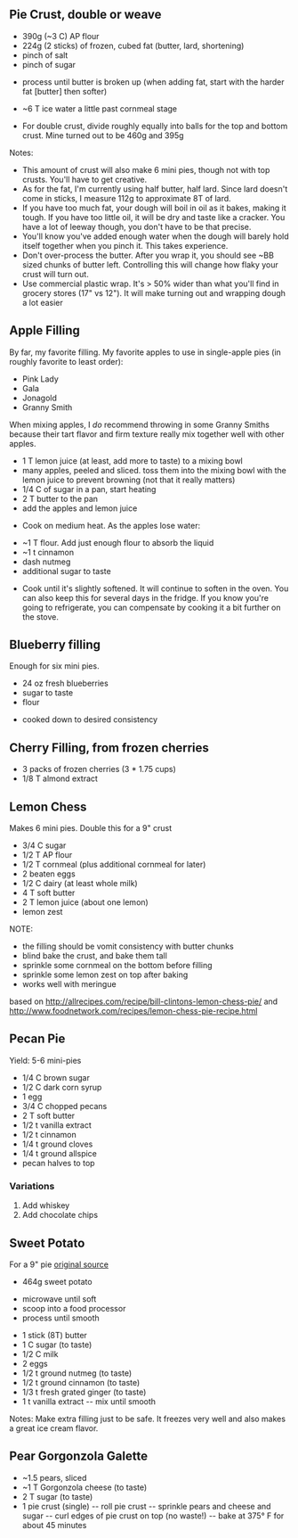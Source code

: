 ## Pie Crust, double or weave

+ 390g (~3 C) AP flour
+ 224g (2 sticks) of frozen, cubed fat (butter, lard, shortening)
+ pinch of salt
+ pinch of sugar
- process until butter is broken up (when adding fat, start with the harder fat [butter] then softer)
+ ~6 T ice water a little past cornmeal stage
- For double crust, divide roughly equally into balls for the top and bottom crust. Mine turned out to be 460g and 395g

Notes:

* This amount of crust will also make 6 mini pies, though not with top crusts. You'll have to get creative.
* As for the fat, I'm currently using half butter, half lard. Since lard doesn't come in sticks, I measure 112g to approximate 8T of lard.
* If you have too much fat, your dough will boil in oil as it bakes, making it tough. If you have too little oil, it will be dry and taste like a cracker. You have a lot of leeway though, you don't have to be that precise.
* You'll know you've added enough water when the dough will barely hold itself together when you pinch it. This takes experience.
* Don't over-process the butter. After you wrap it, you should see ~BB sized chunks of butter left. Controlling this will change how flaky your crust will turn out.
* Use commercial plastic wrap. It's > 50% wider than what you'll find in grocery stores (17" vs 12"). It will make turning out and wrapping dough a lot easier

Apple Filling
-------------

By far, my favorite filling. My favorite apples to use in single-apple pies (in roughly favorite to least order):

* Pink Lady
* Gala
* Jonagold
* Granny Smith

When mixing apples, I *do* recommend throwing in some Granny Smiths because their tart flavor and firm texture
really mix together well with other apples.

+ 1 T lemon juice (at least, add more to taste) to a mixing bowl
+ many apples, peeled and sliced. toss them into the mixing bowl with the lemon juice to prevent browning (not that it really matters)
+ 1/4 C of sugar in a pan, start heating
+ 2 T butter to the pan
+ add the apples and lemon juice
* Cook on medium heat. As the apples lose water:
+ ~1 T flour. Add just enough flour to absorb the liquid
+ ~1 t cinnamon
+ dash nutmeg
+ additional sugar to taste
* Cook until it's slightly softened. It will continue to soften in the oven. You can also keep this for several days in the fridge. If you know you're going to refrigerate, you can compensate by cooking it a bit further on the stove.

## Blueberry filling

Enough for six mini pies.

+ 24 oz fresh blueberries
+ sugar to taste
+ flour
- cooked down to desired consistency

## Cherry Filling, from frozen cherries
+ 3 packs of frozen cherries (3 * 1.75 cups)
+ 1/8 T almond extract


Lemon Chess
-----------

Makes 6 mini pies. Double this for a 9" crust

+ 3/4 C sugar
+ 1/2 T AP flour
+ 1/2 T cornmeal (plus additional cornmeal for later)
+ 2 beaten eggs
+ 1/2 C dairy (at least whole milk)
+ 4 T soft butter
+ 2 T lemon juice (about one lemon)
+ lemon zest

NOTE:
* the filling should be vomit consistency with butter chunks
* blind bake the crust, and bake them tall
* sprinkle some cornmeal on the bottom before filling
* sprinkle some lemon zest on top after baking
* works well with meringue

based on http://allrecipes.com/recipe/bill-clintons-lemon-chess-pie/ and http://www.foodnetwork.com/recipes/lemon-chess-pie-recipe.html


Pecan Pie
---------

Yield: 5-6 mini-pies

+ 1/4 C brown sugar
+ 1/2 C dark corn syrup
+ 1 egg
+ 3/4 C chopped pecans
+ 2 T soft butter
+ 1/2 t vanilla extract
+ 1/2 t cinnamon
+ 1/4 t ground cloves
+ 1/4 t ground allspice
+ pecan halves to top

### Variations

1. Add whiskey
2. Add chocolate chips

Sweet Potato
------------

For a 9" pie [original source](http://allrecipes.com/recipe/sweet-potato-pie-i/)

+ 464g sweet potato
- microwave until soft
- scoop into a food processor
- process until smooth
+ 1 stick (8T) butter
+ 1 C sugar (to taste)
+ 1/2 C milk
+ 2 eggs
+ 1/2 t ground nutmeg (to taste)
+ 1/2 t ground cinnamon (to taste)
+ 1/3 t fresh grated ginger (to taste)
+ 1 t vanilla extract
-- mix until smooth

Notes: Make extra filling just to be safe. It freezes very well and also makes a great ice cream flavor.


Pear Gorgonzola Galette
-----------------------

+ ~1.5 pears, sliced
+ ~1 T Gorgonzola cheese (to taste)
+ 2 T sugar (to taste)
+ 1 pie crust (single)
-- roll pie crust
-- sprinkle pears and cheese and sugar
-- curl edges of pie crust on top (no waste!)
-- bake at 375° F for about 45 minutes
